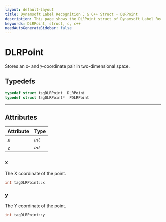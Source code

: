 ```yaml
---
layout: default-layout
title: Dynamsoft Label Recognition C & C++ Struct - DLRPoint
description: This page shows the DLRPoint struct of Dynamsoft Label Recognition for C & C++ Language.
keywords: DLRPoint, struct, c, c++
needAutoGenerateSidebar: false
---
```



# DLRPoint
Stores an x- and y-coordinate pair in two-dimensional space.

## Typedefs

```cpp
typedef struct tagDLRPoint  DLRPoint
typedef struct tagDLRPoint*  PDLRPoint
``` 

---

## Attributes
  
| Attribute | Type | 
|---------- | ---- | 
| [`x`](#x) | *int* |
| [`y`](#y) | *int* |


### x
The X coordinate of the point.
```cpp
int tagDLRPoint::x
```


### y
The Y coordinate of the point.
```cpp
int tagDLRPoint::y
```
